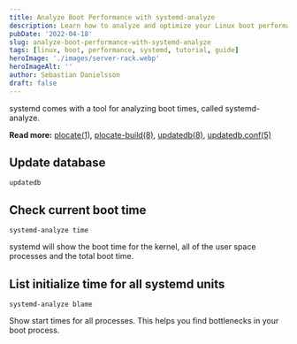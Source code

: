 ```yaml
---
title: Analyze Boot Performance with systemd-analyze
description: Learn how to analyze and optimize your Linux boot performance using systemd-analyze to identify bottlenecks and improve system startup times.
pubDate: '2022-04-18'
slug: analyze-boot-performance-with-systemd-analyze
tags: [linux, boot, performance, systemd, tutorial, guide]
heroImage: './images/server-rack.webp'
heroImageAlt: ''
author: Sebastian Danielsson
draft: false
---
```


systemd comes with a tool for analyzing boot times, called systemd-analyze.

<!--truncate-->

**Read more:** [plocate(1)](https://plocate.sesse.net/plocate.1.html), [plocate-build(8)](https://plocate.sesse.net/plocate-build.8.html), [updatedb(8)](https://plocate.sesse.net/updatedb.8.html), [updatedb.conf(5)](https://plocate.sesse.net/updatedb.conf.5.html)

## Update database

```shell
updatedb
```

## Check current boot time

```shell
systemd-analyze time
```

systemd will show the boot time for the kernel, all of the user space processes and the total boot time.

## List initialize time for all systemd units

```shell
systemd-analyze blame
```

Show start times for all processes. This helps you find bottlenecks in your boot process.
